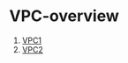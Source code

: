 # VPC-overview
1. [VPC1](https://sherry-huang.github.io/test.github.io/VPC/VPC1)
1. [VPC2](https://sherry-huang.github.io/test.github.io/VPC/VPC2)
